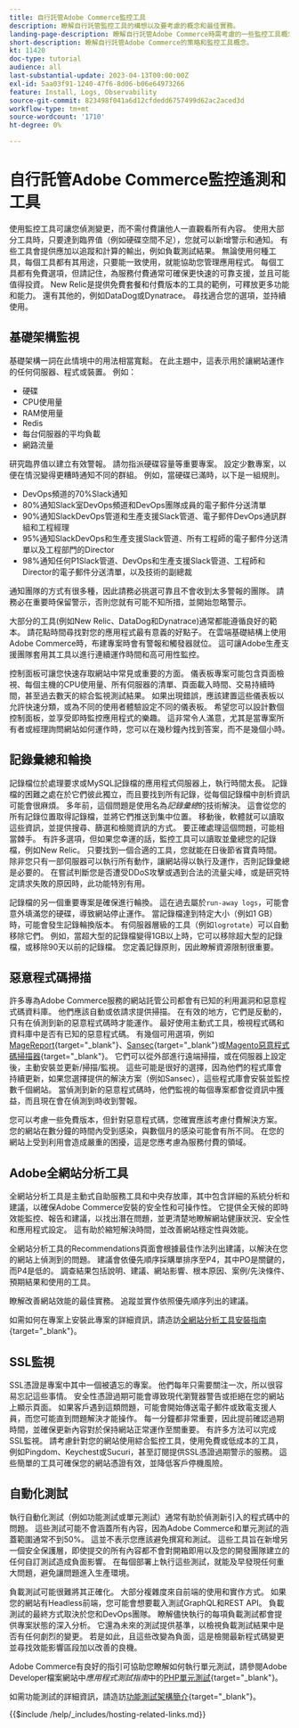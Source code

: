 ```yaml
---
title: 自行託管Adobe Commerce監控工具
description: 瞭解自行託管監控工具的構想以及要考慮的概念和最佳實務。
landing-page-description: 瞭解自行託管Adobe Commerce時需考慮的一些監控工具概念和事項。
short-description: 瞭解自行託管Adobe Commerce的策略和監控工具概念。
kt: 11420
doc-type: tutorial
audience: all
last-substantial-update: 2023-04-13T00:00:00Z
exl-id: 5aa03f91-1240-47f6-8d06-b06e64973266
feature: Install, Logs, Observability
source-git-commit: 823498f041a6d12cfdedd6757499d62ac2aced3d
workflow-type: tm+mt
source-wordcount: '1710'
ht-degree: 0%

---
```


# 自行託管Adobe Commerce監控遙測和工具

使用監控工具可讓您偵測變更，而不需付費讓他人一直觀看所有內容。 使用大部分工具時，只要達到臨界值（例如硬碟空間不足），您就可以新增警示和通知。 有些工具會提供應加以追蹤和計算的輸出，例如負載測試結果。 無論使用何種工具，每個工具都有其用途，只要能一致使用，就能協助您管理應用程式。 每個工具都有免費選項，但請記住，為服務付費通常可確保更快速的可靠支援，並且可能值得投資。 New Relic是提供免費套餐和付費版本的工具的範例，可釋放更多功能和能力。 還有其他的，例如DataDog或Dynatrace。 尋找適合您的選項，並持續使用。

## 基礎架構監視

基礎架構一詞在此情境中的用法相當寬鬆。 在此主題中，這表示用於讓網站運作的任何伺服器、程式或裝置。 例如：

* 硬碟
* CPU使用量
* RAM使用量
* Redis
* 每台伺服器的平均負載
* 網路流量

研究臨界值以建立有效警報。 請勿指派硬碟容量等重要專案。 設定少數專案，以便在情況變得更糟時通知不同的群組。 例如，當硬碟已滿時，以下是一組規則。

* DevOps頻道的70%Slack通知
* 80%通知Slack室DevOps頻道和DevOps團隊成員的電子郵件分送清單
* 90%通知SlackDevOps管道和生產支援Slack管道、電子郵件DevOps通訊群組和工程經理
* 95%通知SlackDevOps和生產支援Slack管道、所有工程師的電子郵件分送清單以及工程部門的Director
* 98%通知任何P1Slack管道、DevOps和生產支援Slack管道、工程師和Director的電子郵件分送清單，以及技術的副總裁

通知團隊的方式有很多種，因此請務必挑選可靠且不會收到太多警報的團隊。 請務必在重要時保留警示，否則您就有可能不知所措，並開始忽略警示。

大部分的工具(例如New Relic、DataDog和Dynatrace)通常都能遵循良好的範本。 請花點時間尋找對您的應用程式最有意義的好點子。 在雲端基礎結構上使用Adobe Commerce時，布建專案時會有警報和觸發器就位。 這可讓Adobe生產支援團隊套用其工具以進行連續運作時間和高可用性監控。

控制面板可讓您快速存取網站中常見或重要的方面。 儀表板專案可能包含頁面檢視、每個主機的CPU使用量、所有伺服器的清單、頁面載入時間、交易持續時間，甚至過去數天的綜合監視測試結果。 如果出現錯誤，應該建置這些儀表板以允許快速分類，或為不同的使用者體驗設定不同的儀表板。 希望您可以設計數個控制面板，並享受即時監控應用程式的樂趣。 這非常令人滿意，尤其是當專案所有者或經理詢問網站如何運作時，您可以在幾秒鐘內找到答案，而不是幾個小時。

## 記錄彙總和輪換

記錄檔位於處理要求或MySQL記錄檔的應用程式伺服器上，執行時間太長。 記錄檔的困難之處在於它們彼此獨立，而且要找到所有記錄，從每個記錄檔中剖析資訊可能會很麻煩。 多年前，這個問題是使用名為&#x200B;_記錄彙總_&#x200B;的技術解決。 這會從您的所有記錄位置取得記錄檔，並將它們推送到集中位置。 移動後，軟體就可以讀取這些資訊，並提供搜尋、篩選和檢閱資訊的方式。 要正確處理這個問題，可能相當棘手。 有許多選項，但如果您幸運的話，監控工具可以讀取並彙總您的記錄檔，例如New Relic。 只要找到一個合適的工具，您就能在日後節省寶貴時間。 除非您只有一部伺服器可以執行所有動作，讓網站得以執行及運作，否則記錄彙總是必要的。 在嘗試判斷您是否遭受DDoS攻擊或遇到合法的流量尖峰，或是研究特定請求失敗的原因時，此功能特別有用。

記錄檔的另一個重要專案是確保進行輪換。 這在過去屬於`run-away logs`，可能會意外填滿您的硬碟，導致網站停止運作。 當記錄檔達到特定大小（例如1 GB）時，可能會發生記錄輪換版本。 有伺服器層級的工具（例如`logrotate`）可以自動移除它們。 例如，當超大型的記錄檔變得1GB以上時，它可以移除超大型的記錄檔，或移除90天以前的記錄檔。 您定義記錄原則，因此瞭解資源限制很重要。

## 惡意程式碼掃描

許多專為Adobe Commerce服務的網站託管公司都會有已知的利用漏洞和惡意程式碼資料庫。 他們應該自動或依請求提供掃描。 在有效的地方，它們是反動的，只有在偵測到新的惡意程式碼時才能運作。 最好使用主動式工具，檢視程式碼和資料庫中是否有已知的惡意程式碼。 有幾個可用選項，例如[MageReport](https://www.magereport.com){target="_blank"}、[Sansec](https://sansec.io){target="_blank"}或[Magento惡意程式碼掃描器](https://github.com/gwillem/magento-malware-scanner){target="_blank"}。 它們可以從外部進行遠端掃描，或在伺服器上設定後，主動安裝並更新/掃描/監視。 這些可能是很好的選擇，因為他們的程式庫會持續更新，如果您選擇提供的解決方案（例如Sansec），這些程式庫會安裝並監控數千個網站。 當偵測到新的惡意程式碼時，他們監視的每個專案都會從資訊中獲益，而且現在會在偵測到時收到警報。

您可以考慮一些免費版本，但針對惡意程式碼，您確實應該考慮付費解決方案。 您的網站在數分鐘的時間內受到感染，與數個月的感染可能會有所不同。 在您的網站上受到利用會造成嚴重的困擾，這是您應考慮為服務付費的領域。

## Adobe全網站分析工具

全網站分析工具是主動式自助服務工具和中央存放庫，其中包含詳細的系統分析和建議，以確保Adobe Commerce安裝的安全性和可操作性。 它提供全天候的即時效能監控、報告和建議，以找出潛在問題，並更清楚地瞭解網站健康狀況、安全性和應用程式設定。 這有助於縮短解決時間，並改善網站穩定性與效能。

全網站分析工具的Recommendations頁面會根據最佳作法列出建議，以解決在您的網站上偵測到的問題。 建議會依優先順序採購單排序至P4，其中PO是關鍵的，而P4是低的。 調查結果包括說明、建議、網站影響、根本原因、案例/先決條件、預期結果和使用的工具。

瞭解改善網站效能的最佳實務。 追蹤並實作依照優先順序列出的建議。

如需如何在專案上安裝此專案的詳細資訊，請造訪[全網站分析工具安裝指南](https://experienceleague.adobe.com/docs/commerce-operations/tools/site-wide-analysis-tool/installation.html){target="_blank"}。

## SSL監視

SSL憑證是專案中其中一個被遺忘的專案。 他們每年只需要關注一次，所以很容易忘記這些事情。 安全性憑證過期可能會導致現代瀏覽器警告或拒絕在您的網站上顯示頁面。 如果客戶遇到這類問題，可能會開始傳送電子郵件或致電支援人員，而您可能直到問題解決才能操作。 每一分鐘都非常重要，因此提前確認過期時間，並確保更新內容對於保持網站正常運作至關重要。 有許多方法可以完成SSL監視。 請考慮針對您的網站使用綜合監控工具，使用免費或低成本的工具，例如Pingdom、Keychest或Sucuri，甚至訂閱提供SSL憑證過期警示的服務。 這些簡單的工具可確保您的網站憑證有效，並降低客戶停機風險。

## 自動化測試

執行自動化測試（例如功能測試或單元測試）通常有助於偵測新引入的程式碼中的問題。 這些測試可能不會涵蓋所有內容，因為Adobe Commerce和單元測試的涵蓋範圍通常不到50%。 這並不表示您應該避免撰寫和測試。 這些工具旨在新增另一個安全保護層，即使提交的所有內容都不會對開箱即用以及您的開發團隊建立的任何自訂測試造成負面影響。 在每個部署上執行這些測試，就能及早發現任何重大問題，避免讓問題進入生產環境。

負載測試可能很難將其正確化。 大部分複雜度來自前端的使用和實作方式。 如果您的網站有Headless前端，您可能會想要載入測試GraphQL和REST API。 負載測試的最終方式取決於您和DevOps團隊。 瞭解儘快執行的每項負載測試都會提供專案狀態的深入分析。 它還為未來的測試提供基準，以檢視負載測試結果中是否有任何劇烈的變更。 若是如此，且這些改變為負面，這是檢閱最新程式碼變更並尋找效能影響區段加以改善的良機。

Adobe Commerce有良好的指引可協助您瞭解如何執行單元測試，請參閱Adobe Developer檔案網站中&#x200B;_應用程式測試指南_&#x200B;中的[PHP單元測試](https://developer.adobe.com/commerce/testing/guide/unit/){target="_blank"}。

如需功能測試的詳細資訊，請造訪[功能測試架構簡介](https://developer.adobe.com/commerce/testing/functional-testing-framework/){target="_blank"}。


{{$include /help/_includes/hosting-related-links.md}}
